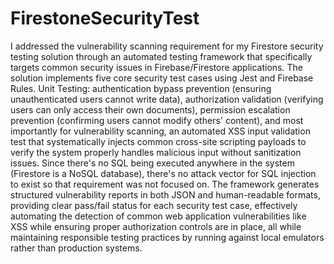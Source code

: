 # FirestoneSecurityTest

I addressed the vulnerability scanning requirement for my  Firestore security testing solution through an automated testing framework that specifically targets common security issues in Firebase/Firestore applications. The solution implements five core security test cases using Jest and Firebase Rules. Unit Testing: authentication bypass prevention (ensuring unauthenticated users cannot write data), authorization validation (verifying users can only access their own documents), permission escalation prevention (confirming users cannot modify others' content), and most importantly for vulnerability scanning, an automated XSS input validation test that systematically injects common cross-site scripting payloads to verify the system properly handles malicious input without sanitization issues. Since there's no SQL being executed anywhere in the system (Firestore is a NoSQL database), there's no attack vector for SQL injection to exist so that requirement was not focused on. The framework generates structured vulnerability reports in both JSON and human-readable formats, providing clear pass/fail status for each security test case, effectively automating the detection of common web application vulnerabilities like XSS while ensuring proper authorization controls are in place, all while maintaining responsible testing practices by running against local emulators rather than production systems.
